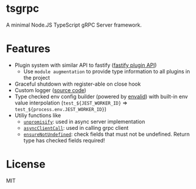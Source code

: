 # tsgrpc

A minimal Node.JS TypeScript gRPC Server framework.


# Features

- Plugin system with similar API to fastify ([fastify plugin API](https://www.fastify.io/docs/latest/Plugins/))
  - Use `module augmentation` to provide type information to all plugins in the project
- Graceful shutdown with register-able on close hook
- Custom logger ([source code](src/log.ts))
- Type checked env config builder (powered by [envalid](https://github.com/af/envalid)) with built-in env value interpolation (`test_${JEST_WORKER_ID}` => `test_${process.env.JEST_WORKER_ID}`)
- Utiliy functions like 
  - [`unpromisify`](src/utils/async.ts): used in async server implementation
  - [`asyncClientCall`](src/utils/async.ts): used in calling grpc client
  - [`ensureNotUndefined`](src/utils/validations.ts): check fields that must not be undefined. Return type has checked fields required!

# License 

MIT